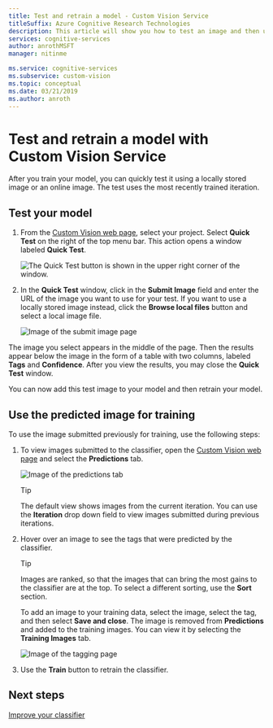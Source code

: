 ```yaml
---
title: Test and retrain a model - Custom Vision Service
titleSuffix: Azure Cognitive Research Technologies
description: This article will show you how to test an image and then use it to retrain your model in the Custom Vision service.
services: cognitive-services
author: anrothMSFT
manager: nitinme

ms.service: cognitive-services
ms.subservice: custom-vision
ms.topic: conceptual
ms.date: 03/21/2019
ms.author: anroth
---
```


# Test and retrain a model with Custom Vision Service

After you train your model, you can quickly test it using a locally stored image or an online image. The test uses the most recently trained iteration.

## Test your model

1. From the [Custom Vision web page](https://customvision.ai), select your project. Select **Quick Test** on the right of the top menu bar. This action opens a window labeled **Quick Test**.

    ![The Quick Test button is shown in the upper right corner of the window.](./media/test-your-model/quick-test-button.png)

2. In the **Quick Test** window, click in the **Submit Image** field and enter the URL of the image you want to use for your test. If you want to use a locally stored image instead, click the **Browse local files** button and select a local image file.

    ![Image of the submit image page](./media/test-your-model/submit-image.png)

The image you select appears in the middle of the page. Then the results appear below the image in the form of a table with two columns, labeled **Tags** and **Confidence**. After you view the results, you may close the **Quick Test** window.

You can now add this test image to your model and then retrain your model.

## Use the predicted image for training

To use the image submitted previously for training, use the following steps:

1. To view images submitted to the classifier, open the [Custom Vision web page](https://customvision.ai) and select the __Predictions__ tab.

    ![Image of the predictions tab](./media/test-your-model/predictions-tab.png)

    > [!TIP]
    > The default view shows images from the current iteration. You can use the __Iteration__ drop down field to view images submitted during previous iterations.

2. Hover over an image to see the tags that were predicted by the classifier.

    > [!TIP]
    > Images are ranked, so that the images that can bring the most gains to the classifier are at the top. To select a different sorting, use the __Sort__ section.

    To add an image to your training data, select the image, select the tag, and then select __Save and close__. The image is removed from __Predictions__ and added to the training images. You can view it by selecting the __Training Images__ tab.

    ![Image of the tagging page](./media/test-your-model/tag-image.png)

3. Use the __Train__ button to retrain the classifier.

## Next steps

[Improve your classifier](getting-started-improving-your-classifier.md)
